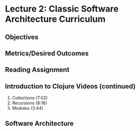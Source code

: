 # Lecture 2: Classic Software Architecture Curriculum

## Objectives

## Metrics/Desired Outcomes

## Reading Assignment

## Introduction to Clojure Videos (continued)

1. Collections (7:02)
2. Recursions (8:16)
3. Modules (3:44)

## Software Architecture


